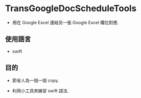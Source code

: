 # TransGoogleDocScheduleTools

* 用在 Google Excel 連結另一張 Google Excel 欄位對應.

## 使用語言

* swift

## 目的

* 節省人為一個一個 copy.

* 利用小工具來練習 swift 語法.
